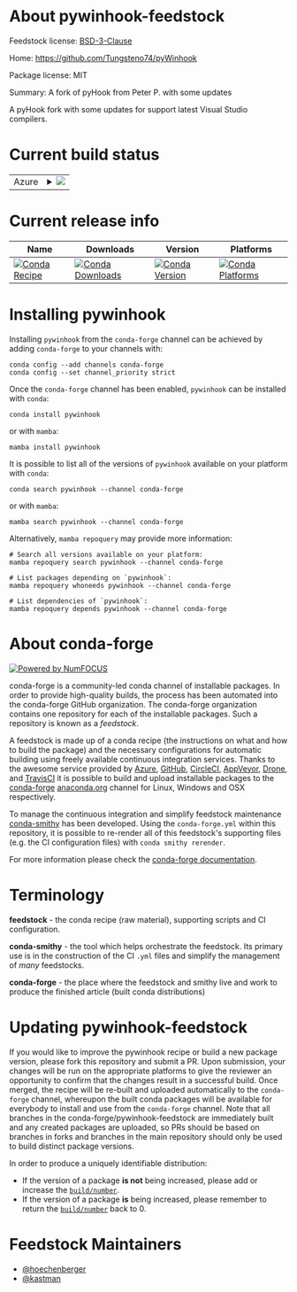 About pywinhook-feedstock
=========================

Feedstock license: [BSD-3-Clause](https://github.com/conda-forge/pywinhook-feedstock/blob/main/LICENSE.txt)

Home: https://github.com/Tungsteno74/pyWinhook

Package license: MIT

Summary: A fork of pyHook from Peter P. with some updates

A pyHook fork with some updates for support latest Visual Studio
compilers.


Current build status
====================


<table>
    
  <tr>
    <td>Azure</td>
    <td>
      <details>
        <summary>
          <a href="https://dev.azure.com/conda-forge/feedstock-builds/_build/latest?definitionId=2616&branchName=main">
            <img src="https://dev.azure.com/conda-forge/feedstock-builds/_apis/build/status/pywinhook-feedstock?branchName=main">
          </a>
        </summary>
        <table>
          <thead><tr><th>Variant</th><th>Status</th></tr></thead>
          <tbody><tr>
              <td>win_64_python3.10.____cpython</td>
              <td>
                <a href="https://dev.azure.com/conda-forge/feedstock-builds/_build/latest?definitionId=2616&branchName=main">
                  <img src="https://dev.azure.com/conda-forge/feedstock-builds/_apis/build/status/pywinhook-feedstock?branchName=main&jobName=win&configuration=win%20win_64_python3.10.____cpython" alt="variant">
                </a>
              </td>
            </tr><tr>
              <td>win_64_python3.11.____cpython</td>
              <td>
                <a href="https://dev.azure.com/conda-forge/feedstock-builds/_build/latest?definitionId=2616&branchName=main">
                  <img src="https://dev.azure.com/conda-forge/feedstock-builds/_apis/build/status/pywinhook-feedstock?branchName=main&jobName=win&configuration=win%20win_64_python3.11.____cpython" alt="variant">
                </a>
              </td>
            </tr><tr>
              <td>win_64_python3.12.____cpython</td>
              <td>
                <a href="https://dev.azure.com/conda-forge/feedstock-builds/_build/latest?definitionId=2616&branchName=main">
                  <img src="https://dev.azure.com/conda-forge/feedstock-builds/_apis/build/status/pywinhook-feedstock?branchName=main&jobName=win&configuration=win%20win_64_python3.12.____cpython" alt="variant">
                </a>
              </td>
            </tr><tr>
              <td>win_64_python3.13.____cp313</td>
              <td>
                <a href="https://dev.azure.com/conda-forge/feedstock-builds/_build/latest?definitionId=2616&branchName=main">
                  <img src="https://dev.azure.com/conda-forge/feedstock-builds/_apis/build/status/pywinhook-feedstock?branchName=main&jobName=win&configuration=win%20win_64_python3.13.____cp313" alt="variant">
                </a>
              </td>
            </tr><tr>
              <td>win_64_python3.9.____cpython</td>
              <td>
                <a href="https://dev.azure.com/conda-forge/feedstock-builds/_build/latest?definitionId=2616&branchName=main">
                  <img src="https://dev.azure.com/conda-forge/feedstock-builds/_apis/build/status/pywinhook-feedstock?branchName=main&jobName=win&configuration=win%20win_64_python3.9.____cpython" alt="variant">
                </a>
              </td>
            </tr>
          </tbody>
        </table>
      </details>
    </td>
  </tr>
</table>

Current release info
====================

| Name | Downloads | Version | Platforms |
| --- | --- | --- | --- |
| [![Conda Recipe](https://img.shields.io/badge/recipe-pywinhook-green.svg)](https://anaconda.org/conda-forge/pywinhook) | [![Conda Downloads](https://img.shields.io/conda/dn/conda-forge/pywinhook.svg)](https://anaconda.org/conda-forge/pywinhook) | [![Conda Version](https://img.shields.io/conda/vn/conda-forge/pywinhook.svg)](https://anaconda.org/conda-forge/pywinhook) | [![Conda Platforms](https://img.shields.io/conda/pn/conda-forge/pywinhook.svg)](https://anaconda.org/conda-forge/pywinhook) |

Installing pywinhook
====================

Installing `pywinhook` from the `conda-forge` channel can be achieved by adding `conda-forge` to your channels with:

```
conda config --add channels conda-forge
conda config --set channel_priority strict
```

Once the `conda-forge` channel has been enabled, `pywinhook` can be installed with `conda`:

```
conda install pywinhook
```

or with `mamba`:

```
mamba install pywinhook
```

It is possible to list all of the versions of `pywinhook` available on your platform with `conda`:

```
conda search pywinhook --channel conda-forge
```

or with `mamba`:

```
mamba search pywinhook --channel conda-forge
```

Alternatively, `mamba repoquery` may provide more information:

```
# Search all versions available on your platform:
mamba repoquery search pywinhook --channel conda-forge

# List packages depending on `pywinhook`:
mamba repoquery whoneeds pywinhook --channel conda-forge

# List dependencies of `pywinhook`:
mamba repoquery depends pywinhook --channel conda-forge
```


About conda-forge
=================

[![Powered by
NumFOCUS](https://img.shields.io/badge/powered%20by-NumFOCUS-orange.svg?style=flat&colorA=E1523D&colorB=007D8A)](https://numfocus.org)

conda-forge is a community-led conda channel of installable packages.
In order to provide high-quality builds, the process has been automated into the
conda-forge GitHub organization. The conda-forge organization contains one repository
for each of the installable packages. Such a repository is known as a *feedstock*.

A feedstock is made up of a conda recipe (the instructions on what and how to build
the package) and the necessary configurations for automatic building using freely
available continuous integration services. Thanks to the awesome service provided by
[Azure](https://azure.microsoft.com/en-us/services/devops/), [GitHub](https://github.com/),
[CircleCI](https://circleci.com/), [AppVeyor](https://www.appveyor.com/),
[Drone](https://cloud.drone.io/welcome), and [TravisCI](https://travis-ci.com/)
it is possible to build and upload installable packages to the
[conda-forge](https://anaconda.org/conda-forge) [anaconda.org](https://anaconda.org/)
channel for Linux, Windows and OSX respectively.

To manage the continuous integration and simplify feedstock maintenance
[conda-smithy](https://github.com/conda-forge/conda-smithy) has been developed.
Using the ``conda-forge.yml`` within this repository, it is possible to re-render all of
this feedstock's supporting files (e.g. the CI configuration files) with ``conda smithy rerender``.

For more information please check the [conda-forge documentation](https://conda-forge.org/docs/).

Terminology
===========

**feedstock** - the conda recipe (raw material), supporting scripts and CI configuration.

**conda-smithy** - the tool which helps orchestrate the feedstock.
                   Its primary use is in the construction of the CI ``.yml`` files
                   and simplify the management of *many* feedstocks.

**conda-forge** - the place where the feedstock and smithy live and work to
                  produce the finished article (built conda distributions)


Updating pywinhook-feedstock
============================

If you would like to improve the pywinhook recipe or build a new
package version, please fork this repository and submit a PR. Upon submission,
your changes will be run on the appropriate platforms to give the reviewer an
opportunity to confirm that the changes result in a successful build. Once
merged, the recipe will be re-built and uploaded automatically to the
`conda-forge` channel, whereupon the built conda packages will be available for
everybody to install and use from the `conda-forge` channel.
Note that all branches in the conda-forge/pywinhook-feedstock are
immediately built and any created packages are uploaded, so PRs should be based
on branches in forks and branches in the main repository should only be used to
build distinct package versions.

In order to produce a uniquely identifiable distribution:
 * If the version of a package **is not** being increased, please add or increase
   the [``build/number``](https://docs.conda.io/projects/conda-build/en/latest/resources/define-metadata.html#build-number-and-string).
 * If the version of a package **is** being increased, please remember to return
   the [``build/number``](https://docs.conda.io/projects/conda-build/en/latest/resources/define-metadata.html#build-number-and-string)
   back to 0.

Feedstock Maintainers
=====================

* [@hoechenberger](https://github.com/hoechenberger/)
* [@kastman](https://github.com/kastman/)

